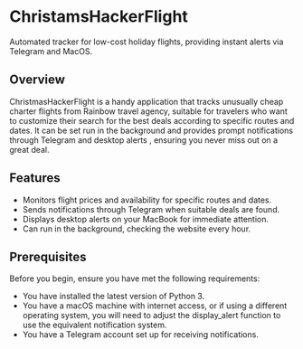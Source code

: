 # ChristamsHackerFlight
Automated tracker for low-cost holiday flights, providing instant alerts via Telegram and MacOS.

## Overview
ChristmasHackerFlight is a handy application that tracks unusually cheap charter flights from Rainbow travel agency, suitable for travelers who want to customize their search for the best deals according to specific routes and dates. It can be set run in the background and provides prompt notifications through Telegram and desktop alerts , ensuring you never miss out on a great deal.


## Features
- Monitors flight prices and availability for specific routes and dates.
- Sends notifications through Telegram when suitable deals are found.
- Displays desktop alerts on your MacBook for immediate attention.
- Can run in the background, checking the website every hour.

## Prerequisites
Before you begin, ensure you have met the following requirements:
- You have installed the latest version of Python 3.
- You have a macOS machine with internet access, or if using a different operating system, you will need to adjust the display_alert function to use the equivalent notification system.
- You have a Telegram account set up for receiving notifications.
